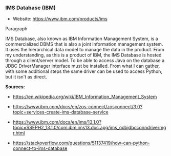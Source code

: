 ### IMS Database (IBM)

-   Website: <https://www.ibm.com/products/ims>

Paragraph

IMS Database, also known as IBM Information Management System, is a commercialized DBMS that is also a joint information management system. It uses the hierarchical data model to manage the data in the product. From my understanding, as this is a product of IBM, the IMS Database is hosted through a client/server model. To be able to access Java on the database a JDBC DriverManager interface must be installed. From what I can gather, with some additional steps the same driver can be used to access Python, but it isn't as direct.

**Sources:**

-   <https://en.wikipedia.org/wiki/IBM_Information_Management_System>

-   <https://www.ibm.com/docs/en/zos-connect/zosconnect/3.0?topic=services-create-ims-database-service>

-   <https://www.ibm.com/docs/en/ims/13.1.0?topic=SSEPH2_13.1.0/com.ibm.ims13.doc.apg/ims_odbjdbcconndrivermgr.html>

-   <https://stackoverflow.com/questions/51137419/how-can-python-connect-to-ims-database>
